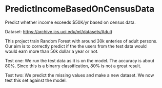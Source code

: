 # PredictIncomeBasedOnCensusData
Predict whether income exceeds $50K/yr based on census data.

Dataset: https://archive.ics.uci.edu/ml/datasets/Adult

This project train Random Forest with around 30k enteries of adult persons. Our aim is to correctly predict if the the users from the test data would would earn more than 50k dollar a year or not.

Test one: We run the test data as it is on the model. The accuracy is about 80%. Since this is a binarry classification, 80% is not a great result.

Test two: We predict the missing values and make a new dataset. We now test this set against the model.


